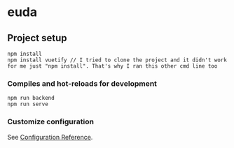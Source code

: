# euda

## Project setup
```
npm install
npm install vuetify // I tried to clone the project and it didn't work for me just "npm install". That's why I ran this other cmd line too
```

### Compiles and hot-reloads for development
```
npm run backend 
npm run serve
```

### Customize configuration
See [Configuration Reference](https://cli.vuejs.org/config/).
